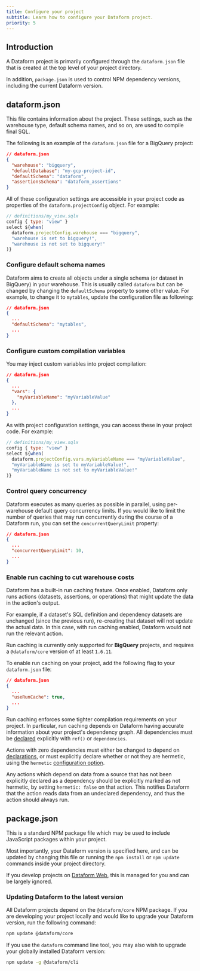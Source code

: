 ```yaml
---
title: Configure your project
subtitle: Learn how to configure your Dataform project.
priority: 5
---
```


## Introduction

A Dataform project is primarily configured through the `dataform.json` file that is created at the top level of your project directory.

In addition, `package.json` is used to control NPM dependency versions, including the current Dataform version.

## dataform.json

This file contains information about the project. These settings, such as the warehouse type, default schema names, and so on, are used to compile final SQL.

The following is an example of the `dataform.json` file for a BigQuery project:

```json
// dataform.json
{
  "warehouse": "bigquery",
  "defaultDatabase": "my-gcp-project-id",
  "defaultSchema": "dataform",
  "assertionsSchema": "dataform_assertions"
}
```

All of these configuration settings are accessible in your project code as properties of the `dataform.projectConfig` object. For example:

```js
// definitions/my_view.sqlx
config { type: "view" }
select ${when(
  dataform.projectConfig.warehouse === "bigquery",
  "warehouse is set to bigquery!",
  "warehouse is not set to bigquery!"
)}
```

### Configure default schema names

Dataform aims to create all objects under a single schema (or dataset in BigQuery) in your warehouse. This is usually called `dataform` but can be changed
by changing the `defaultSchema` property to some other value. For example, to change it to `mytables`, update the configuration file as following:

```json
// dataform.json
{
  ...
  "defaultSchema": "mytables",
  ...
}
```

### Configure custom compilation variables

You may inject custom variables into project compilation:

```json
// dataform.json
{
  ...
  "vars": {
    "myVariableName": "myVariableValue"
  },
  ...
}
```

As with project configuration settings, you can access these in your project code. For example:

```js
// definitions/my_view.sqlx
config { type: "view" }
select ${when(
  dataform.projectConfig.vars.myVariableName === "myVariableValue",
  "myVariableName is set to myVariableValue!",
  "myVariableName is not set to myVariableValue!"
)}
```

### Control query concurrency

Dataform executes as many queries as possible in parallel, using per-warehouse default query concurrency limits. If you would like to limit the number of queries that may run concurrently during the course of a Dataform run, you can set the `concurrentQueryLimit` property:

```json
// dataform.json
{
  ...
  "concurrentQueryLimit": 10,
  ...
}
```

### Enable run caching to cut warehouse costs

Dataform has a built-in run caching feature. Once enabled, Dataform only runs actions (datasets, assertions, or operations) that might update the data in the action's output.

For example, if a dataset's SQL definition and dependency datasets are unchanged (since the previous run), re-creating that dataset will not update the actual data. In this case, with run caching enabled, Dataform would not run the relevant action.

<div className="bp3-callout bp3-icon-info-sign bp3-intent-warning" markdown="1">
  Run caching is currently only supported for <b>BigQuery</b> projects, and requires a <code>@dataform/core</code> version of at least <code>1.6.11</code>.
</div>

To enable run caching on your project, add the following flag to your `dataform.json` file:

```json
// dataform.json
{
  ...
  "useRunCache": true,
  ...
}
```

Run caching enforces some tighter compilation requirements on your project. In particular, run caching depends on Dataform having accurate information about your project's dependency graph. All dependencies must be [declared](/guides/datasets/publish#referencing-other-datasets) explicitly with `ref()` or `dependencies`.

Actions with zero dependencies must either be changed to depend on [declarations](declarations), or must explicitly declare whether or not they are hermetic, using the `hermetic` [configuration option](../reference#ITableConfig).

<div className="bp3-callout bp3-icon-info-sign bp3-intent-warning" markdown="1">
  Any actions which depend on data from a source that has not been explicitly declared as a dependency should be explicitly marked as not hermetic, by setting <code>hermetic: false</code> on that action. This notifies Dataform that the action reads data from an undeclared dependency, and thus the action should always run.
</div>

## package.json

This is a standard NPM package file which may be used to include JavaScript packages within your project.

Most importantly, your Dataform version is specified here, and can be updated by changing this file or running the `npm install` or `npm update` commands inside your project directory.

If you develop projects on <a target="_blank" rel="noopener" href="https://dataform.co">Dataform Web</a>, this is managed for you and can be largely ignored.

### Updating Dataform to the latest version

All Dataform projects depend on the `@dataform/core` NPM package. If you are developing your project locally and would like to upgrade your Dataform version, run the following command:

```bash
npm update @dataform/core
```

If you use the `dataform` command line tool, you may also wish to upgrade your globally installed Dataform version:

```bash
npm update -g @dataform/cli
```
